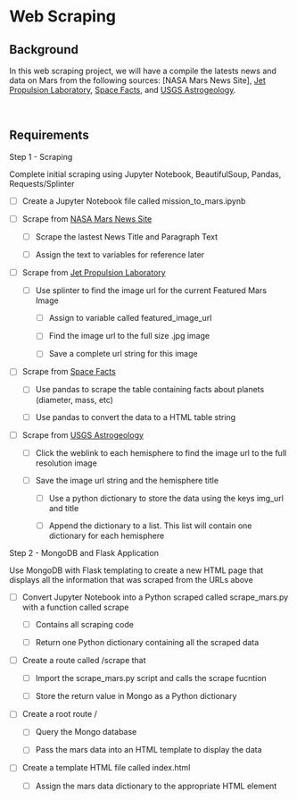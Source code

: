 Web Scraping
============

Background
----------

In this web scraping project, we will have a compile the latests news and data
on Mars from the following sources: [NASA Mars News Site], [Jet Propulsion
Laboratory](https://www.jpl.nasa.gov/spaceimages/?search=&category=Mars), [Space
Facts](https://space-facts.com/mars/), and [USGS
Astrogeology](https://astrogeology.usgs.gov/search/results?q=hemisphere+enhanced&k1=target&v1=Mars).

 

Requirements
------------

Step 1 - Scraping

Complete initial scraping using Jupyter Notebook, BeautifulSoup, Pandas,
Requests/Splinter

-   [ ] Create a Jupyter Notebook file called mission_to_mars.ipynb

-   [ ] Scrape from [NASA Mars News Site](https://mars.nasa.gov/news/)

    -   [ ] Scrape the lastest News Title and Paragraph Text

    -   [ ] Assign the text to variables for reference later

-   [ ] Scrape from [Jet Propulsion
    Laboratory](https://www.jpl.nasa.gov/spaceimages/?search=&category=Mars)

    -   [ ] Use splinter to find the image url for the current Featured Mars
        Image

        -   [ ] Assign to variable called featured_image_url

        -   [ ] Find the image url to the full size .jpg image

        -   [ ] Save a complete url string for this image

-   [ ] Scrape from [Space Facts](https://space-facts.com/mars/)

    -   [ ] Use pandas to scrape the table containing facts about planets
        (diameter, mass, etc)

    -   [ ] Use pandas to convert the data to a HTML table string

-   [ ] Scrape from [USGS
    Astrogeology](https://astrogeology.usgs.gov/search/results?q=hemisphere+enhanced&k1=target&v1=Mars)

    -   [ ] Click the weblink to each hemisphere to find the image url to the
        full resolution image

    -   [ ] Save the image url string and the hemisphere title

        -   [ ] Use a python dictionary to store the data using the keys img_url
            and title

        -   [ ] Append the dictionary to a list. This list will contain one
            dictionary for each hemisphere

Step 2 - MongoDB and Flask Application

Use MongoDB with Flask templating to create a new HTML page that displays all
the information that was scraped from the URLs above

-   [ ] Convert Jupyter Notebook into a Python scraped called scrape_mars.py
    with a function called scrape

    -   [ ] Contains all scraping code

    -   [ ] Return one Python dictionary containing all the scraped data

-   [ ] Create a route called /scrape that

    -   [ ] Import the scrape_mars.py script and calls the scrape fucntion

    -   [ ] Store the return value in Mongo as a Python dictionary

-   [ ] Create a root route /

    -   [ ] Query the Mongo database

    -   [ ] Pass the mars data into an HTML template to display the data

-   [ ] Create a template HTML file called index.html

    -   [ ] Assign the mars data dictionary to the appropriate HTML element

 
